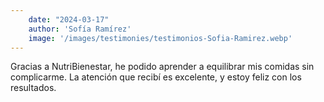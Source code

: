 ```yaml
---
    date: "2024-03-17"
    author: 'Sofía Ramírez'
    image: '/images/testimonies/testimonios-Sofia-Ramirez.webp'
---
```


Gracias a NutriBienestar, he podido aprender a equilibrar mis comidas sin complicarme. La atención que recibí es excelente, y estoy feliz con los resultados.
